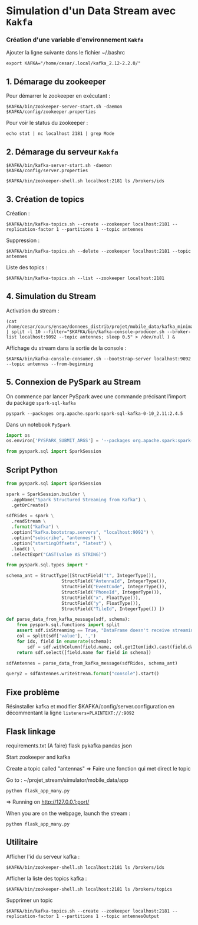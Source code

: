 # **Simulation d'un Data Stream avec `Kakfa`**

### Création d'une variable d'environnement `Kakfa`

Ajouter la ligne suivante dans le fichier ~/.bashrc
```console
export KAFKA="/home/cesar/.local/kafka_2.12-2.2.0/"
```

## 1. **Démarage du zookeeper**

Pour démarrer le zookeeper en exécutant :
```console
$KAFKA/bin/zookeeper-server-start.sh -daemon $KAFKA/config/zookeeper.properties
```

Pour voir le status du zookeeper :
```console
echo stat | nc localhost 2181 | grep Mode
```

## 2. **Démarage du serveur `Kakfa`**

```console
$KAFKA/bin/kafka-server-start.sh -daemon $KAFKA/config/server.properties
```

```console
$KAFKA/bin/zookeeper-shell.sh localhost:2181 ls /brokers/ids
```


## 3. **Création de topics**

Création :
```console
$KAFKA/bin/kafka-topics.sh --create --zookeeper localhost:2181 --replication-factor 1 --partitions 1 --topic antennes
```

Suppression :
```console
$KAFKA/bin/kafka-topics.sh --delete --zookeeper localhost:2181 --topic antennes
```

Liste des topics :
```console
$KAFKA/bin/kafka-topics.sh --list --zookeeper localhost:2181
```

## 4. **Simulation du Stream**

Activation du stream :
```console
(cat /home/cesar/cours/ensae/donnees_distrib/projet/mobile_data/kafka_minimal_df.csv | split -l 10 --filter="$KAFKA/bin/kafka-console-producer.sh --broker-list localhost:9092 --topic antennes; sleep 0.5" > /dev/null ) &
```

Affichage du stream dans la sortie de la console :
```console
$KAFKA/bin/kafka-console-consumer.sh --bootstrap-server localhost:9092 --topic antennes --from-beginning
```

## 5. **Connexion de PySpark au Stream**

On commence par lancer PySpark avec une commande précisant l'import du package `spark-sql-kafka`
```console
pyspark --packages org.apache.spark:spark-sql-kafka-0-10_2.11:2.4.5
```

Dans un notebook `PySpark`
```python
import os
os.environ['PYSPARK_SUBMIT_ARGS'] = '--packages org.apache.spark:spark-sql-kafka-0-10_2.11:2.4.5 pyspark-shell'

from pyspark.sql import SparkSession
```

## **Script Python**

```python
from pyspark.sql import SparkSession

spark = SparkSession.builder \
  .appName("Spark Structured Streaming from Kafka") \
  .getOrCreate()

sdfRides = spark \
  .readStream \
  .format("kafka") \
  .option("kafka.bootstrap.servers", "localhost:9092") \
  .option("subscribe", "antennes") \
  .option("startingOffsets", "latest") \
  .load() \
  .selectExpr("CAST(value AS STRING)")

from pyspark.sql.types import *

schema_ant = StructType([StructField("t", IntegerType()),
                     StructField("AntennaId", IntegerType()),
                     StructField("EventCode", IntegerType()),
                     StructField("PhoneId", IntegerType()),
                     StructField("x", FloatType()),
                     StructField("y", FloatType()),
                     StructField("TileId", IntegerType()) ])

def parse_data_from_kafka_message(sdf, schema):
    from pyspark.sql.functions import split
    assert sdf.isStreaming == True, "DataFrame doesn't receive streaming data"
    col = split(sdf['value'], ',')
    for idx, field in enumerate(schema):
        sdf = sdf.withColumn(field.name, col.getItem(idx).cast(field.dataType))
    return sdf.select([field.name for field in schema])

sdfAntennes = parse_data_from_kafka_message(sdfRides, schema_ant)

query2 = sdfAntennes.writeStream.format("console").start()
```

## Fixe problème

Résinstaller kafka et modifier $KAFKA/config/server.configuration en décommentant la ligne `listeners=PLAINTEXT://:9092`


## **Flask linkage**
requirements.txt (A faire) 
flask 
pykafka
pandas
json 

Start zookeeper and kafka

Create a topic called "antennas"  => Faire une fonction qui met direct le topic 

Go to : ~/projet_stream/simulator/mobile_data/app

```console
python flask_app_many.py
```
=> Running on http://127.0.0.1:port/ 

When you are on the webpage, launch the stream :

```console
python flask_app_many.py
```

## **Utilitaire**

Afficher l'id du serveur kafka :
```console
$KAFKA/bin/zookeeper-shell.sh localhost:2181 ls /brokers/ids
```

Afficher la liste des topics kafka :
```console
$KAFKA/bin/zookeeper-shell.sh localhost:2181 ls /brokers/topics
```

Supprimer un topic
```console
$KAFKA/bin/kafka-topics.sh --create --zookeeper localhost:2181 --replication-factor 1 --partitions 1 --topic antennesOutput
```




















